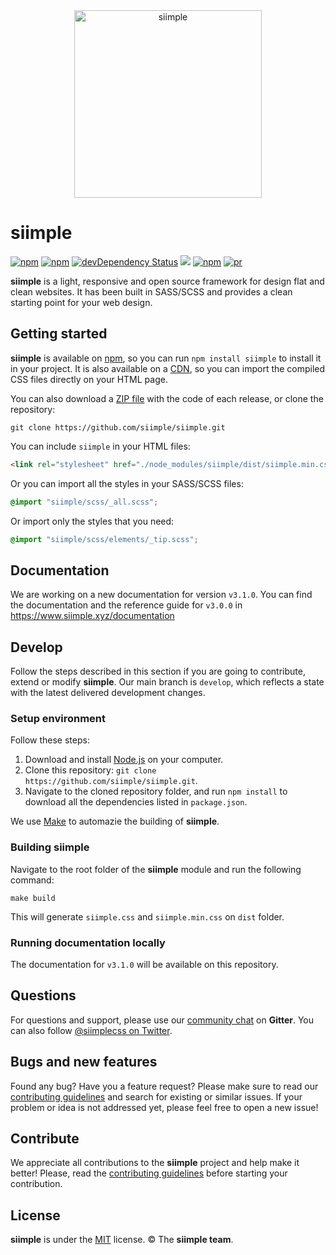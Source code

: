<div align="center">
  <img height="300px" src="https://rawgit.com/siimple/siimple/develop/media/logo-colored.png" alt="siimple">
  <br>
</div>

# siimple

[![npm](https://img.shields.io/npm/v/siimple.svg?style=flat-square)](https://www.npmjs.com/package/siimple)
[![npm](https://img.shields.io/npm/dt/siimple.svg?style=flat-square)](https://www.npmjs.com/package/siimple)
[![devDependency Status](https://david-dm.org/siimple/siimple/dev-status.svg?style=flat-square)](https://david-dm.org/siimple/siimple#info=devDependencies)
[![](https://data.jsdelivr.com/v1/package/npm/siimple/badge)](https://www.jsdelivr.com/package/npm/siimple)
[![npm](https://img.shields.io/npm/l/siimple.svg?style=flat-square)](https://github.com/siimple/siimple)
[![pr](https://img.shields.io/badge/PRs-welcome-brightgreen.svg?style=flat-square)](https://github.com/siimple/siimple)


**siimple** is a light, responsive and open source framework for design flat and clean websites. It has been built in SASS/SCSS and provides a clean starting point for your web design.

## Getting started

**siimple** is available on [npm](https://npmjs.com/package/siimple), so you can run `npm install siimple` to install it in your project. It is also available on a [CDN](https://www.jsdelivr.com/package/npm/siimple), so you can import the compiled CSS files directly on your HTML page.

You can also download a [ZIP file](https://github.com/siimple/siimple/releases) with the code of each release, or clone the repository: 

```
git clone https://github.com/siimple/siimple.git
```

You can include `siimple` in your HTML files: 

```html
<link rel="stylesheet" href="./node_modules/siimple/dist/siimple.min.css">
```

Or you can import all the styles in your SASS/SCSS files: 

```scss
@import "siimple/scss/_all.scss";
```

Or import only the styles that you need: 

```scss
@import "siimple/scss/elements/_tip.scss";
```

## Documentation 

We are working on a new documentation for version `v3.1.0`. You can find the documentation and the reference guide for `v3.0.0` in https://www.siimple.xyz/documentation

## Develop

Follow the steps described in this section if you are going to contribute, extend or modify **siimple**. Our main branch is `develop`, which reflects a state with the latest delivered development changes. 

### Setup environment

Follow these steps:

1. Download and install [Node.js](https://nodejs.org/download/) on your computer.
2. Clone this repository: `git clone https://github.com/siimple/siimple.git`.
3. Navigate to the cloned repository folder, and run `npm install` to download all the dependencies listed in `package.json`.

We use [Make](https://www.tutorialspoint.com/unix_commands/make.htm) to automazie the building of **siimple**. 

### Building siimple

Navigate to the root folder of the **siimple** module and run the following command:

```
make build
```

This will generate `siimple.css` and `siimple.min.css` on `dist` folder.

### Running documentation locally

The documentation for `v3.1.0` will be available on this repository. 

## Questions 

For questions and support, please use our [community chat](http://chat.siimple.xyz) on **Gitter**. You can also follow [@siimplecss on Twitter](https://twitter.com/siimplecss).


## Bugs and new features

Found any bug? Have you a feature request? Please make sure to read our [contributing guidelines][CONTRIBUTING] and search for existing or similar issues. If your problem or idea is not addressed yet, please feel free to open a new issue!


## Contribute

We appreciate all contributions to the **siimple** project and help make it better! Please, read the [contributing guidelines][CONTRIBUTING] before starting your contribution.


## License

**siimple** is under the [MIT](LICENSE) license. &copy; The **siimple team**.

[CONTRIBUTING]: .github/CONTRIBUTING.md

